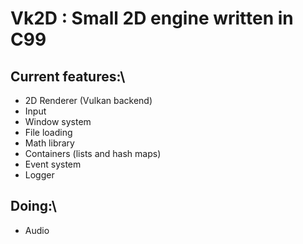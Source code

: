 # Vk2D : Small 2D engine written in C99

## Current features:\

- 2D Renderer (Vulkan backend)
- Input
- Window system
- File loading
- Math library
- Containers (lists and hash maps)
- Event system
- Logger

## Doing:\

- Audio
